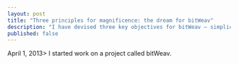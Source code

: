 ```yaml
---
layout: post
title: "Three principles for magnificence: the dream for bitWeav"
description: "I have devised three key objectives for bitWeav — simplicity, security and sustainability."
published: false
---
```

<span><time class="timeago" datetime="2013-04-01T00:00:00Z">April 1, 2013></time> I started work on a project called bitWeav.</span>



